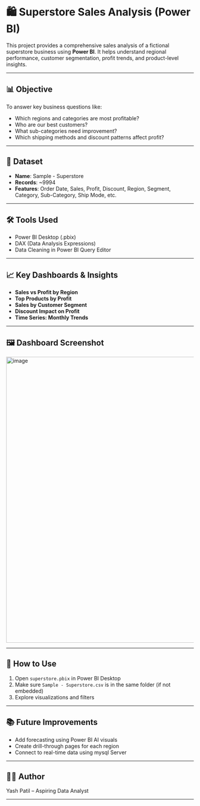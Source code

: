 # 🛍️ Superstore Sales Analysis (Power BI)

This project provides a comprehensive sales analysis of a fictional superstore business using **Power BI**. It helps understand regional performance, customer segmentation, profit trends, and product-level insights.

---

## 📊 Objective

To answer key business questions like:
- Which regions and categories are most profitable?
- Who are our best customers?
- What sub-categories need improvement?
- Which shipping methods and discount patterns affect profit?

---

## 📁 Dataset

- **Name**: Sample - Superstore
- **Records**: ~9994
- **Features**: Order Date, Sales, Profit, Discount, Region, Segment, Category, Sub-Category, Ship Mode, etc.

---

## 🛠 Tools Used

- Power BI Desktop (.pbix)
- DAX (Data Analysis Expressions)
- Data Cleaning in Power BI Query Editor

---

## 📈 Key Dashboards & Insights

- **Sales vs Profit by Region**
- **Top Products by Profit**
- **Sales by Customer Segment**
- **Discount Impact on Profit**
- **Time Series: Monthly Trends**

---

## 🖼️ Dashboard Screenshot

<img width="1366" height="768" alt="image" src="https://github.com/user-attachments/assets/af31333e-6f60-4d2d-b200-dd113fd2a6f4" />


---

## 📌 How to Use

1. Open `superstore.pbix` in Power BI Desktop
2. Make sure `Sample - Superstore.csv` is in the same folder (if not embedded)
3. Explore visualizations and filters

---

## 📚 Future Improvements

- Add forecasting using Power BI AI visuals
- Create drill-through pages for each region
- Connect to real-time data using mysql Server

---

## 🙋‍♂️ Author

Yash Patil – Aspiring Data Analyst

---
